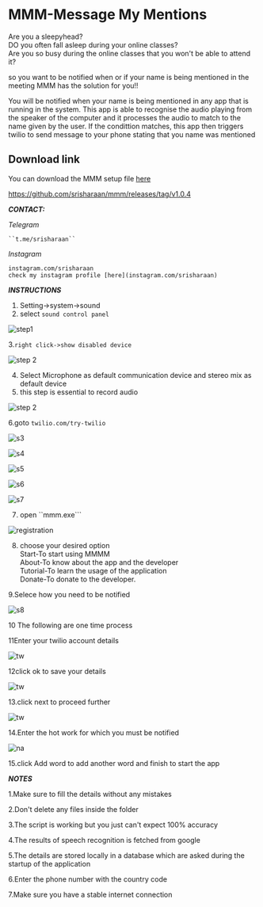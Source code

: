 # MMM-Message My Mentions 

Are you a sleepyhead?\
DO you often fall asleep during your online classes?\
Are you so busy during the online classes that you won't be able to attend it?


so you want to be notified when or if your name is being mentioned in the meeting
MMM has the solution for you!!

You will be notified when your name is being mentioned in any app that is running in the system.
This app is able to recognise the audio playing from the speaker of the computer and it processes the audio to match to the name given
by the user.
If the condittion matches, this app then triggers twilio to send message to your phone stating that you name was mentioned

## Download link
You can download the MMM setup file [here](https://github.com/srisharaan/mmm/releases/tag/v1.0.4 "MMM-Message My Mentions")

<https://github.com/srisharaan/mmm/releases/tag/v1.0.4>



***CONTACT:***

  *Telegram*

    ``t.me/srisharaan``

   *Instagram*

    instagram.com/srisharaan
    check my instagram profile [here](instagram.com/srisharaan)


***INSTRUCTIONS***

1. Setting->system->sound
2. select ``sound control panel``

![step1](screenshots/11.PNG)

3.``right click->show disabled device``

![step 2](screenshots/12.PNG)

4. Select Microphone as default communication device and stereo mix as default device
5. this step is essential to record audio 

![step 2](screenshots/12.PNG)



6.goto ``twilio.com/try-twilio``

![s3](screenshots/Inked2_LI.jpg)

![s4](screenshots/Inked3_LI.jpg)

![s5](screenshots/Inked4_LI.jpg)

![s6](screenshots/Inked5_LI.jpg)

![s7](screenshots/Inked6_LI.jpg)

7. open ``mmm.exe``` 

![registration](1.0.4ss/op.PNG)

8. choose your desired option\
  Start-To start using MMMM\
  About-To know about the app and the developer\
  Tutorial-To learn the usage of the application\
  Donate-To donate to the developer.



9.Selece how you need to be notified

![s8](1.0.4ss/se.PNG)



10 The following are one time process


11Enter your twilio account details

![tw](1.0.4ss/tw.PNG)



12click ok to save your details

![tw](1.0.4ss/tw1.PNG)



13.click next to proceed further

![tw](1.0.4ss/tw2.PNG)



14.Enter the hot work for which you must be notified

![na](1.0.4ss/na.PNG)



15.click Add word to add another word and finish to start the app




***NOTES***

1.Make sure to fill the details without any mistakes


2.Don't delete any files inside the folder


3.The script is working but you just can't expect 100% accuracy


4.The results of speech recognition is fetched from google


5.The details are stored locally in a database which are asked during the startup of the application


6.Enter the phone number with the country code


7.Make sure you have a stable internet connection
